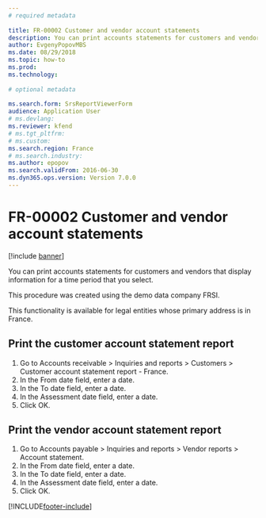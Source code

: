 ```yaml
--- 
# required metadata 
 
title: FR-00002 Customer and vendor account statements
description: You can print accounts statements for customers and vendors that display information for a time period that you select. 
author: EvgenyPopovMBS
ms.date: 08/29/2018
ms.topic: how-to 
ms.prod:  
ms.technology:  
 
# optional metadata 
 
ms.search.form: SrsReportViewerForm   
audience: Application User 
# ms.devlang:  
ms.reviewer: kfend
# ms.tgt_pltfrm:  
# ms.custom:  
ms.search.region: France
# ms.search.industry: 
ms.author: epopov
ms.search.validFrom: 2016-06-30 
ms.dyn365.ops.version: Version 7.0.0 
---
```

# FR-00002 Customer and vendor account statements

[!include [banner](../../includes/banner.md)]

You can print accounts statements for customers and vendors that display information for a time period that you select.

This procedure was created using the demo data company FRSI. 

This functionality is available for legal entities whose primary address is in France.




## Print the customer account statement report
1. Go to Accounts receivable > Inquiries and reports > Customers > Customer account statement report - France.
2. In the From date field, enter a date.
3. In the To date field, enter a date.
4. In the Assessment date field, enter a date.
5. Click OK.

## Print the vendor account statement report
1. Go to Accounts payable > Inquiries and reports > Vendor reports > Account statement.
2. In the From date field, enter a date.
3. In the To date field, enter a date.
4. In the Assessment date field, enter a date.
5. Click OK.



[!INCLUDE[footer-include](../../../includes/footer-banner.md)]